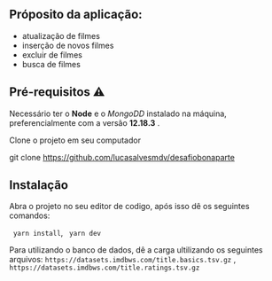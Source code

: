 ## Próposito da aplicação:

* atualização de filmes
* inserção de novos filmes
* excluir de filmes
* busca de filmes


## Pré-requisitos :warning:

Necessário ter o **Node**  e o *MongoDD* instalado na máquina, preferencialmente com a versão **12.18.3** .      
       
Clone o projeto em seu computador
 
 
 git clone https://github.com/lucasalvesmdv/desafiobonaparte

  

## Instalação 

Abra o projeto no seu editor de codigo, após isso dê os seguintes comandos:

` yarn install`,
` yarn dev`    

Para utilizando o banco de dados, dê a carga ultilizando os seguintes arquivos:
`https://datasets.imdbws.com/title.basics.tsv.gz`  ,  
`https://datasets.imdbws.com/title.ratings.tsv.gz`   
        
